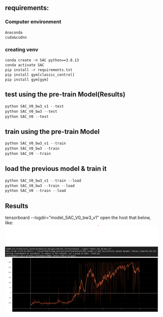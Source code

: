 ## requirements:
### Computer environment
```
Anaconda
cuda&cudnn
```
### creating venv
```Anaconda
conda create -n SAC python==3.8.13
conda activate SAC
pip install -r requirements.txt
pip install gym[classic_control]
pip install gym[gym]
```

## test using the pre-train Model(Results)
```python
python SAC_V0_bw3_v1 --test
python SAC_V0_bw3 --test
python SAC_V0 --test
```

## train using the pre-train Model
```python
python SAC_V0_bw3_v1 --train
python SAC_V0_bw3 --train
python SAC_V0 --train
```

## load the previous model & train it
```python
python SAC_V0_bw3_v1 --train --load
python SAC_V0_bw3 --train --load
python SAC_V0 --train --load
```

## Results
tensorboard --logdir="model_SAC_V0_bw3_v1"
open the host that below, like:
![open the tensorboardX](./pic/1.png)
![open the tensorboardX](./pic/2.png)
